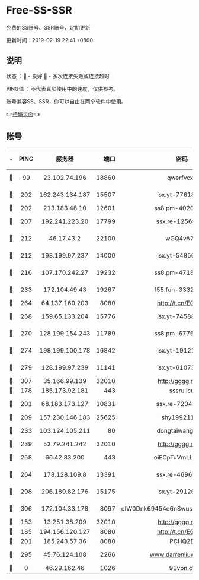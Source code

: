 # Free-SS-SSR

免费的SS账号、SSR账号，定期更新

更新时间：2019-02-19 22:41 +0800

## 说明

状态     ：🙂 - 良好 🙁 - 多次连接失败或连接超时

PING值   ：不代表真实使用中的速度，仅供参考。

账号兼容SS、SSR，你可以自由在两个软件中使用。

👉[扫码页面](https://liesauer.github.io/free-ss-ssr.github.io/)👈

## 账号

|-|PING|服务器|端口|密码|加密方式|区域|
|:----:|:----:|:-----:|-----:|:----:|:----:|:----:|
|🙂|99|23.102.74.196|18860|qwerfvcxz|aes-256-gcm|JP|
|🙂|202|162.243.134.187|15507|isx.yt-77618718|aes-256-cfb|US|
|🙂|202|213.183.48.10|12601|ss8.pm-40202630|rc4-md5|RU|
|🙂|207|192.241.223.20|17799|ssx.re-12569451|aes-256-cfb|US|
|🙂|212|46.17.43.2|22100|wGQ4vA7D|aes-256-gcm|RU|
|🙂|212|198.199.97.237|14000|isx.yt-54856932|aes-256-cfb|US|
|🙂|216|107.170.242.27|19232|ss8.pm-47184551|aes-256-cfb|US|
|🙂|233|172.104.49.43|19267|f55.fun-33324216|aes-256-cfb|SG|
|🙂|264|64.137.160.203|8080|http://t.cn/EGJIyrl|rc4-md5|CA|
|🙂|268|159.65.133.204|15776|isx.yt-74588926|aes-256-cfb|SG|
|🙂|270|128.199.154.243|11789|ss8.pm-67760833|aes-256-cfb|SG|
|🙂|274|198.199.100.178|16842|isx.yt-19121084|aes-256-cfb|US|
|🙂|279|128.199.97.239|11141|isx.yt-61073883|aes-256-cfb|SG|
|🙂|307|35.166.99.139|32010|http://gggg.rocks|chacha20|US|
|🙂|178|185.173.92.181|443|sssru.icu|rc4-md5|RU|
|🙂|201|68.183.173.127|10831|ssx.re-72043236|aes-256-cfb|US|
|🙂|209|157.230.146.183|25625|shy19921124|rc4-md5|US|
|🙂|233|103.124.105.211|80|dongtaiwang.com|aes-256-cfb|US|
|🙂|239|52.79.241.242|32010|http://gggg.rocks|chacha20|KR|
|🙂|258|66.42.83.200|443|oiECpTuVmLLxk4Ts|aes-256-cfb|US|
|🙂|264|178.128.109.8|13391|ssx.re-46967706|aes-256-cfb|SG|
|🙂|298|206.189.82.176|15175|isx.yt-29126697|aes-256-cfb|SG|
|🙂|306|172.104.33.178|8097|eIW0Dnk69454e6nSwuspv9DmS201tQ0D|aes-256-cfb|SG|
|🙁|153|13.251.38.209|32010|http://gggg.rocks|chacha20|SG|
|🙁|185|194.156.120.127|8080|http://t.cn/EGJIyrl|rc4-md5|RU|
|🙁|201|185.243.57.36|8080|PCHQ2E|rc4-md5|US|
|🙁|295|45.76.124.108|2266|www.darrenliuwei.com|aes-256-cfb|AU|
|🙁|0|46.29.162.46|1026|91vpn.cf|rc4-md5|RU|
